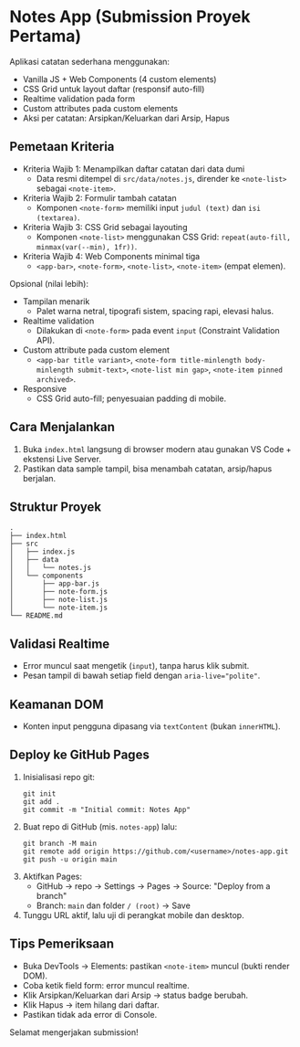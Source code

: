 # Notes App (Submission Proyek Pertama)

Aplikasi catatan sederhana menggunakan:
- Vanilla JS + Web Components (4 custom elements)
- CSS Grid untuk layout daftar (responsif auto-fill)
- Realtime validation pada form
- Custom attributes pada custom elements
- Aksi per catatan: Arsipkan/Keluarkan dari Arsip, Hapus

## Pemetaan Kriteria

- Kriteria Wajib 1: Menampilkan daftar catatan dari data dumi
  - Data resmi ditempel di `src/data/notes.js`, dirender ke `<note-list>` sebagai `<note-item>`.
- Kriteria Wajib 2: Formulir tambah catatan
  - Komponen `<note-form>` memiliki input `judul (text)` dan `isi (textarea)`.
- Kriteria Wajib 3: CSS Grid sebagai layouting
  - Komponen `<note-list>` menggunakan CSS Grid: `repeat(auto-fill, minmax(var(--min), 1fr))`.
- Kriteria Wajib 4: Web Components minimal tiga
  - `<app-bar>`, `<note-form>`, `<note-list>`, `<note-item>` (empat elemen).

Opsional (nilai lebih):
- Tampilan menarik
  - Palet warna netral, tipografi sistem, spacing rapi, elevasi halus.
- Realtime validation
  - Dilakukan di `<note-form>` pada event `input` (Constraint Validation API).
- Custom attribute pada custom element
  - `<app-bar title variant>`, `<note-form title-minlength body-minlength submit-text>`, `<note-list min gap>`, `<note-item pinned archived>`.
- Responsive
  - CSS Grid auto-fill; penyesuaian padding di mobile.

## Cara Menjalankan

1. Buka `index.html` langsung di browser modern atau gunakan VS Code + ekstensi Live Server.
2. Pastikan data sample tampil, bisa menambah catatan, arsip/hapus berjalan.

## Struktur Proyek

```
.
├── index.html
├── src
│   ├── index.js
│   ├── data
│   │   └── notes.js
│   └── components
│       ├── app-bar.js
│       ├── note-form.js
│       ├── note-list.js
│       └── note-item.js
└── README.md
```

## Validasi Realtime

- Error muncul saat mengetik (`input`), tanpa harus klik submit.
- Pesan tampil di bawah setiap field dengan `aria-live="polite"`.

## Keamanan DOM

- Konten input pengguna dipasang via `textContent` (bukan `innerHTML`).

## Deploy ke GitHub Pages

1. Inisialisasi repo git:
   ```
   git init
   git add .
   git commit -m "Initial commit: Notes App"
   ```
2. Buat repo di GitHub (mis. `notes-app`) lalu:
   ```
   git branch -M main
   git remote add origin https://github.com/<username>/notes-app.git
   git push -u origin main
   ```
3. Aktifkan Pages:
   - GitHub → repo → Settings → Pages → Source: "Deploy from a branch"
   - Branch: `main` dan folder `/ (root)` → Save
4. Tunggu URL aktif, lalu uji di perangkat mobile dan desktop.

## Tips Pemeriksaan

- Buka DevTools → Elements: pastikan `<note-item>` muncul (bukti render DOM).
- Coba ketik field form: error muncul realtime.
- Klik Arsipkan/Keluarkan dari Arsip → status badge berubah.
- Klik Hapus → item hilang dari daftar.
- Pastikan tidak ada error di Console.

Selamat mengerjakan submission!